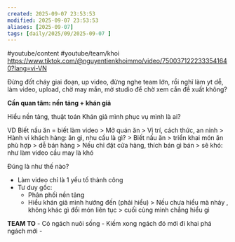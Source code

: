 ```yaml
---
created: 2025-09-07 23:53:53
modified: 2025-09-07 23:53:53
aliases: [2025-09-07]
tags: [daily/2025/09/2025-09-07 ]
---
```

#youtube/content #youtube/team/khoi 
https://www.tiktok.com/@nguyentienkhoimmo/video/7500371222333541640?lang=vi-VN

Đừng đốt cháy giai đoạn, up video, đừng nghe team lớn, rồi nghĩ làm yt dễ,
làm video, upload, chờ may mắn, mở studio để chờ xem cắn đề xuất không?

**Cần quan tâm: nền tảng + khán giả**

Hiểu nền tảng, thuật toán
Khán giả mình phục vụ mình là ai? 

VD Biết nấu ăn = biết làm video
	> Mở quán ăn
	> Vị trí, cách thức, an ninh
	> Hành vi khách hàng: ăn gì, nhu cầu là gì?
	> Biết nấu ăn > triển khai món ăn phù hợp > dễ bán hàng
	> Nếu chỉ đặt cửa hàng, thích bán gì bán > sẽ khó: như làm video cầu may là khó

Đúng là như thế nào?
- Làm video chỉ là 1 yếu tố thành công
- Tư duy gốc:
	- Phân phối nền tảng
	- Hiểu khán giả mình hướng đến (phải hiểu) > Nếu chưa hiểu mà nhảy , không khác gì đổi món liên tục > cuối cùng mình chẳng hiểu gì

**TEAM TO**
	- Có ngách nuôi sống
	- Kiếm xong ngách đó mới đi khai phá ngách mới
	- 














